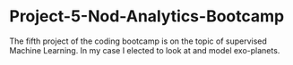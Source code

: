 # Project-5-Nod-Analytics-Bootcamp
The fifth project of the coding bootcamp is on the topic of supervised Machine Learning. In my case I elected to look at and model exo-planets.
